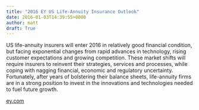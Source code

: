 ```yaml
---
title: "2016 EY US Life-Annuity Insurance Outlook"
date: 2016-01-03T14:39:55+0000
author: matt
draft: True
---
```

US life-annuity insurers will enter 2016 in relatively good financial condition, but facing exponential changes from rapid advances in technology, rising customer expectations and growing competition. These market shifts will require insurers to reinvent their strategies, services and processes, while coping with nagging financial, economic and regulatory uncertainty. Fortunately, after years of bolstering their balance sheets, life-annuity firms are in a strong position to invest in the innovations and technologies needed to fuel future growth.

[ ey.com ]( http://www.ey.com/Publication/vwLUAssets/ey-2016-us-life-annuity-insurance-outlook/$FILE/ey-2016-us-life-annuity-insurance-outlook.pdf )
